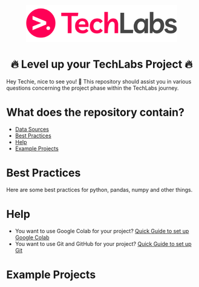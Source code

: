 
<p align="center"> <img width="400px" src="https://github.com/HendrikLinn/TechLabs_Projects/blob/main/.github/LOGO.png" alt="TechLabs Logo" /> </p>

<h1 align="center">🔥 Level up your TechLabs Project 🔥</h1>
Hey Techie, nice to see you! 🙂
This repository should assist you in various questions concerning the project phase within the TechLabs journey.

# What does the repository contain?
- [Data Sources](https://github.com/HendrikLinn/TechLabs_Projects/blob/main/datasets/README.md)
- [Best Practices](#BestPractices)
- [Help](#Help)
- [Example Projects](#ExampleProjects)

# Best Practices <a name="BestPractices"></a>
Here are some best practices for python, pandas, numpy and other things.

# Help <a name="Help"></a>
- You want to use Google Colab for your project? [Quick Guide to set up Google Colab](https://medium.com/@shibugarg0303/run-entire-python-project-on-google-colab-10de1871c9a5)
- You want to use Git and GitHub for your project? [Quick Guide to set up Git](https://docs.github.com/en/get-started/getting-started-with-git/set-up-git)
# Example Projects <a name="ExampleProjects"></a>
